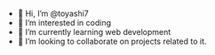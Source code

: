 - 👋 Hi, I’m @toyashi7
- 👀 I’m interested in coding 
- 🌱 I’m currently learning web development 
- 💞️ I’m looking to collaborate on projects related to it.


<!---
toyashi7/toyashi7 is a ✨ special ✨ repository because its `README.md` (this file) appears on your GitHub profile.
You can click the Preview link to take a look at your changes.
--->
